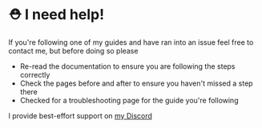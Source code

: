 # ⛑️ I need help!

If you're following one of my guides and have ran into an issue feel free to contact me, but before doing so please

* Re-read the documentation to ensure you are following the steps correctly
* Check the pages before and after to ensure you haven't missed a step there
* Checked for a troubleshooting page for the guide you're following

I provide best-effort support on [my Discord](https://discord.agamersgrind.com)
